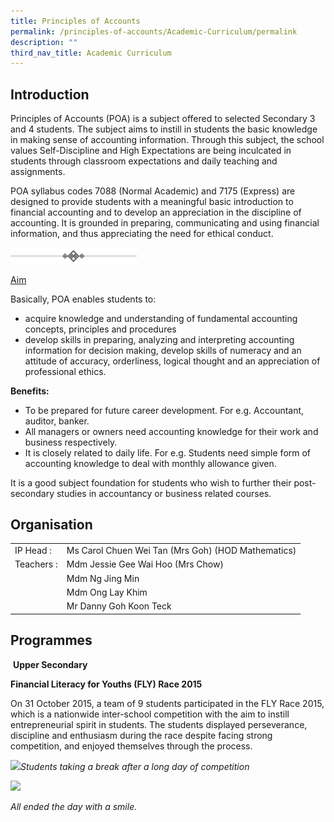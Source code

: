 ```yaml
---
title: Principles of Accounts
permalink: /principles-of-accounts/Academic-Curriculum/permalink
description: ""
third_nav_title: Academic Curriculum
---
```

Introduction
------------

Principles of Accounts (POA) is a subject offered to selected Secondary 3 and 4 students. The subject aims to instill in students the basic knowledge in making sense of accounting information. Through this subject, the school values Self-Discipline and High Expectations are being inculcated in students through classroom expectations and daily teaching and assignments.

POA syllabus codes 7088 (Normal Academic) and 7175 (Express) are designed to provide students with a meaningful basic introduction to financial accounting and to develop an appreciation in the discipline of accounting. It is grounded in preparing, communicating and using financial information, and thus appreciating the need for ethical conduct.


<img src="/images/diamonds%20in%20triplicate.jpg"
		 style="width:40%">


<p><span style="text-decoration: underline;">Aim</span></p>

Basically, POA enables students to:

*   acquire knowledge and understanding of fundamental accounting concepts, principles and procedures
*   develop skills in preparing, analyzing and interpreting accounting information for decision making, develop skills of numeracy and an attitude of accuracy, orderliness, logical thought and an appreciation of professional ethics.

**Benefits:**

*   To be prepared for future career development. For e.g. Accountant, auditor, banker.
*   All managers or owners need accounting knowledge for their work and business respectively.
*   It is closely related to daily life. For e.g. Students need simple form of accounting knowledge to deal with monthly allowance given.

It is a good subject foundation for students who wish to further their post-secondary studies in accountancy or business related courses.

Organisation
------------

|  |  |
|---|---|
| IP Head         : | Ms Carol Chuen Wei Tan (Mrs Goh) (HOD Mathematics) |
| Teachers       : | Mdm Jessie Gee Wai Hoo (Mrs Chow) |
|   | Mdm Ng Jing Min |
|  | Mdm Ong Lay Khim |
|   | Mr Danny Goh Koon Teck  |

Programmes
----------

 **Upper Secondary**

**Financial Literacy for Youths (FLY) Race 2015**

On 31 October 2015, a team of 9 students participated in the FLY Race 2015, which is a nationwide inter-school competition with the aim to instill entrepreneurial spirit in students. The students displayed perseverance, discipline and enthusiasm during the race despite facing strong competition, and enjoyed themselves through the process.

![](https://admiraltysec.moe.edu.sg/qql/slot/u752/Academic%20Curriculum%20&%20Applied%20Learning%20P/Academic%20Curriculum/Principle%20of%20Accounts/Picture1.png)_Students taking a break after a long day of competition_

![](https://admiraltysec.moe.edu.sg/qql/slot/u752/Academic%20Curriculum%20&%20Applied%20Learning%20P/Academic%20Curriculum/Principle%20of%20Accounts/Picture2.png)

_All ended the day with a smile._
